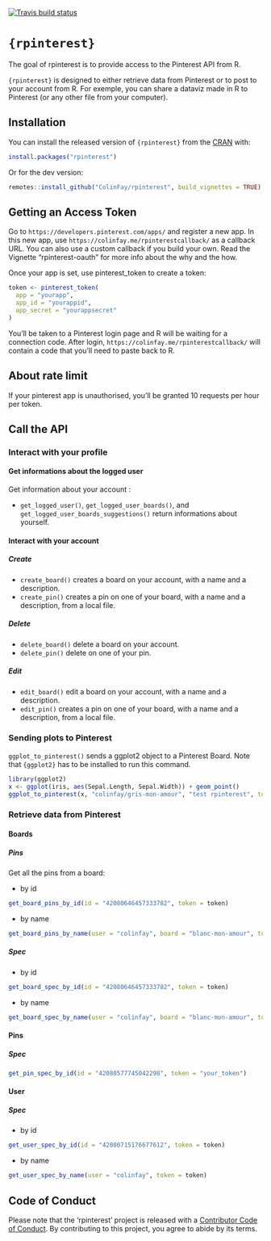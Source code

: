 
<!-- README.md is generated from README.Rmd. Please edit that file -->

[![Travis build
status](https://travis-ci.org/ColinFay/rpinterest.svg?branch=master)](https://travis-ci.org/ColinFay/rpinterest)

# `{rpinterest}`

The goal of rpinterest is to provide access to the Pinterest API from R.

`{rpinterest}` is designed to either retrieve data from Pinterest or to
post to your account from R. For exemple, you can share a dataviz made
in R to Pinterest (or any other file from your computer).

## Installation

You can install the released version of `{rpinterest}` from the
[CRAN](https://CRAN.R-project.org) with:

``` r
install.packages("rpinterest")
```

Or for the dev version:

``` r
remotes::install_github("ColinFay/rpinterest", build_vignettes = TRUE)
```

## Getting an Access Token

Go to `https://developers.pinterest.com/apps/` and register a new app.
In this new app, use `https://colinfay.me/rpinterestcallback/` as a
callback URL. You can also use a custom callback if you build your own.
Read the Vignette “rpinterest-oauth” for more info about the why and the
how.

Once your app is set, use pinterest\_token to create a token:

``` r
token <- pinterest_token(
  app = "yourapp", 
  app_id = "yourappid", 
  app_secret = "yourappsecret"
)
```

You’ll be taken to a Pinterest login page and R will be waiting for a
connection code. After login, `https://colinfay.me/rpinterestcallback/`
will contain a code that you’ll need to paste back to R.

## About rate limit

If your pinterest app is unauthorised, you’ll be granted 10 requests per
hour per token.

## Call the API

### Interact with your profile

#### Get informations about the logged user

Get information about your account :

  - `get_logged_user()`, `get_logged_user_boards()`, and
    `get_logged_user_boards_suggestions()` return informations about
    yourself.

#### Interact with your account

##### Create

  - `create_board()` creates a board on your account, with a name and a
    description.
  - `create_pin()` creates a pin on one of your board, with a name and a
    description, from a local file.

##### Delete

  - `delete_board()` delete a board on your account.
  - `delete_pin()` delete on one of your pin.

##### Edit

  - `edit_board()` edit a board on your account, with a name and a
    description.
  - `edit_pin()` creates a pin on one of your board, with a name and a
    description, from a local file.

### Sending plots to Pinterest

`ggplot_to_pinterest()` sends a ggplot2 object to a Pinterest Board.
Note that `{ggplot2}` has to be installed to run this command.

``` r
library(ggplot2)
x <- ggplot(iris, aes(Sepal.Length, Sepal.Width)) + geom_point()
ggplot_to_pinterest(x, "colinfay/gris-mon-amour", "test rpinterest", token = token)
```

### Retrieve data from Pinterest

#### Boards

##### Pins

Get all the pins from a board:

  - by id

<!-- end list -->

``` r
get_board_pins_by_id(id = "42080646457333782", token = token)
```

  - by
name

<!-- end list -->

``` r
get_board_pins_by_name(user = "colinfay", board = "blanc-mon-amour", token = token)
```

##### Spec

  - by id

<!-- end list -->

``` r
get_board_spec_by_id(id = "42080646457333782", token = token)
```

  - by
name

<!-- end list -->

``` r
get_board_spec_by_name(user = "colinfay", board = "blanc-mon-amour", token = token)
```

#### Pins

##### Spec

``` r
get_pin_spec_by_id(id = "42080577745042298", token = "your_token")
```

#### User

##### Spec

  - by id

<!-- end list -->

``` r
get_user_spec_by_id(id = "42080715176677612", token = token)
```

  - by name

<!-- end list -->

``` r
get_user_spec_by_name(user = "colinfay", token = token)
```

## Code of Conduct

Please note that the ‘rpinterest’ project is released with a
[Contributor Code of Conduct](CODE_OF_CONDUCT.md). By contributing to
this project, you agree to abide by its terms.
